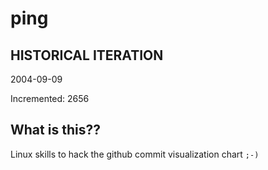 # ping

## HISTORICAL ITERATION
2004-09-09

Incremented: 2656

## What is this?? 
Linux skills to hack the github commit visualization chart `;-)`
